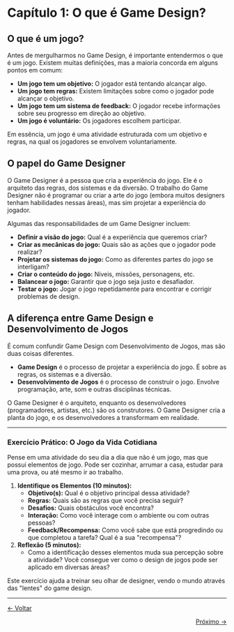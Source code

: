 # Capítulo 1: O que é Game Design?

## O que é um jogo?

Antes de mergulharmos no Game Design, é importante entendermos o que é um jogo. Existem muitas definições, mas a maioria concorda em alguns pontos em comum:

*   **Um jogo tem um objetivo:** O jogador está tentando alcançar algo.
*   **Um jogo tem regras:** Existem limitações sobre como o jogador pode alcançar o objetivo.
*   **Um jogo tem um sistema de feedback:** O jogador recebe informações sobre seu progresso em direção ao objetivo.
*   **Um jogo é voluntário:** Os jogadores escolhem participar.

Em essência, um jogo é uma atividade estruturada com um objetivo e regras, na qual os jogadores se envolvem voluntariamente.

## O papel do Game Designer

O Game Designer é a pessoa que cria a experiência do jogo. Ele é o arquiteto das regras, dos sistemas e da diversão. O trabalho do Game Designer não é programar ou criar a arte do jogo (embora muitos designers tenham habilidades nessas áreas), mas sim projetar a experiência do jogador.

Algumas das responsabilidades de um Game Designer incluem:

*   **Definir a visão do jogo:** Qual é a experiência que queremos criar?
*   **Criar as mecânicas do jogo:** Quais são as ações que o jogador pode realizar?
*   **Projetar os sistemas do jogo:** Como as diferentes partes do jogo se interligam?
*   **Criar o conteúdo do jogo:** Níveis, missões, personagens, etc.
*   **Balancear o jogo:** Garantir que o jogo seja justo e desafiador.
*   **Testar o jogo:** Jogar o jogo repetidamente para encontrar e corrigir problemas de design.

## A diferença entre Game Design e Desenvolvimento de Jogos

É comum confundir Game Design com Desenvolvimento de Jogos, mas são duas coisas diferentes.

*   **Game Design** é o processo de projetar a experiência do jogo. É sobre as regras, os sistemas e a diversão.
*   **Desenvolvimento de Jogos** é o processo de construir o jogo. Envolve programação, arte, som e outras disciplinas técnicas.

O Game Designer é o arquiteto, enquanto os desenvolvedores (programadores, artistas, etc.) são os construtores. O Game Designer cria a planta do jogo, e os desenvolvedores a transformam em realidade.

---

### Exercício Prático: O Jogo da Vida Cotidiana

Pense em uma atividade do seu dia a dia que não é um jogo, mas que possui elementos de jogo. Pode ser cozinhar, arrumar a casa, estudar para uma prova, ou até mesmo ir ao trabalho.

1.  **Identifique os Elementos (10 minutos):**
    *   **Objetivo(s):** Qual é o objetivo principal dessa atividade?
    *   **Regras:** Quais são as regras que você precisa seguir?
    *   **Desafios:** Quais obstáculos você encontra?
    *   **Interação:** Como você interage com o ambiente ou com outras pessoas?
    *   **Feedback/Recompensa:** Como você sabe que está progredindo ou que completou a tarefa? Qual é a sua "recompensa"?
2.  **Reflexão (5 minutos):**
    *   Como a identificação desses elementos muda sua percepção sobre a atividade? Você consegue ver como o design de jogos pode ser aplicado em diversas áreas?

Este exercício ajuda a treinar seu olhar de designer, vendo o mundo através das "lentes" do game design.

---
<p align="left">
   <a href="../GameDesign.md"><- Voltar</a>
</p>
<p align="right">
   <a href="2.Os_Pilares_do_Game_Design.md">Próximo -></a>
</p>
